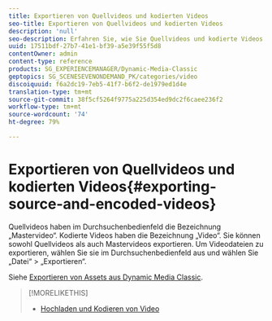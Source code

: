 ```yaml
---
title: Exportieren von Quellvideos und kodierten Videos
seo-title: Exportieren von Quellvideos und kodierten Videos
description: 'null'
seo-description: Erfahren Sie, wie Sie Quellvideos und kodierte Videos exportieren.
uuid: 17511bdf-27b7-41e1-bf39-a5e39f55f5d8
contentOwner: admin
content-type: reference
products: SG_EXPERIENCEMANAGER/Dynamic-Media-Classic
geptopics: SG_SCENESEVENONDEMAND_PK/categories/video
discoiquuid: f6a2dc19-7eb5-41f7-b6f2-de1979ed1d4e
translation-type: tm+mt
source-git-commit: 38f5cf5264f9775a225d354ed9dc2f6caee236f2
workflow-type: tm+mt
source-wordcount: '74'
ht-degree: 79%

---
```



# Exportieren von Quellvideos und kodierten Videos{#exporting-source-and-encoded-videos}

Quellvideos haben im Durchsuchenbedienfeld die Bezeichnung „Mastervideo“. Kodierte Videos haben die Bezeichnung „Video“. Sie können sowohl Quellvideos als auch Mastervideos exportieren. Um Videodateien zu exportieren, wählen Sie sie im Durchsuchenbedienfeld aus und wählen Sie „Datei“ > „Exportieren“. 

Siehe [Exportieren von Assets aus Dynamic Media Classic](exporting-assets-from-dmc.md#exporting-assets-from-dmc).

>[!MORELIKETHIS]
>
>* [Hochladen und Kodieren von Video](uploading-encoding-videos.md#uploading_and_encoding_videos)

